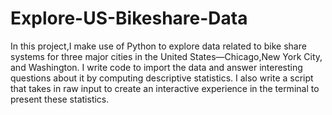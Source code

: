 # Explore-US-Bikeshare-Data
In this project,I make use of Python to explore data related to bike share systems for three major cities in the United States—Chicago,New York City, and Washington.
I write code to import the data and answer interesting questions about it by computing descriptive statistics.
I also write a script that takes in raw input to create an interactive experience in the terminal to present these statistics.
